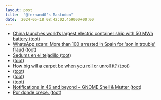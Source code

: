 ```yaml
---
layout: post
title:  "@fernand0's Mastodon"
date:  2024-05-18 08:42:02.459000+00:00
---
```

*  [China launches world’s largest electric container ship with 50 MWh battery ](https://thedriven.io/2024/05/01/china-launches-worlds-largest-electric-container-ship-with-50-mwh-battery) ([toot](https://mastodon.social/@fernand0/112461199603035154))
*  [WhatsApp scam: More than 100 arrested in Spain for 'son in trouble' fraud ](https://www.bbc.co.uk/news/world-europe-6893121) ([toot](https://mastodon.social/@fernand0/112460894086805960))
*  [Sedums en el tejadillo ](https://www.flickr.com/photos/fernand0/53684377699) ([toot](https://mastodon.social/@fernand0/112460862557498822))
*  [ ](https://mastodon.social/users/fernand0/statuses/112460454527675175/activity) ([toot](https://mastodon.social/users/fernand0/statuses/112460454527675175/activity))
*  [How big will a carpet be when you roll or unroll it? ](https://www.johndcook.com/blog/2024/04/18/carpet-roll) ([toot](https://mastodon.social/@fernand0/112459579694229342))
*  [ ](https://mastodon.bofhers.es/@Sinner) ([toot](https://mastodon.social/@fernand0/112457686530507869))
*  [ ](https://mastodon.social/@imobachgs) ([toot](https://mastodon.social/@fernand0/112457685555724796))
*  [ ](https://mastodon.social/users/fernand0/statuses/112457684293507843/activity) ([toot](https://mastodon.social/users/fernand0/statuses/112457684293507843/activity))
*  [Notifications in 46 and beyond – GNOME Shell & Mutter ](https://blogs.gnome.org/shell-dev/2024/04/23/notifications-46-and-beyond) ([toot](https://mastodon.social/@fernand0/112457583357795271))
*  [Por donde crece. ](https://avecesunafoto.wordpress.com/2024/05/17/por-donde-crece) ([toot](https://mastodon.social/@fernand0/112457532408888967))
